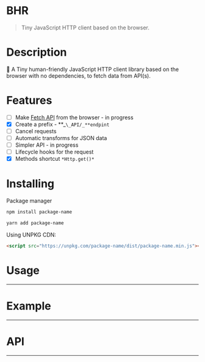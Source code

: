 # BHR

> Tiny JavaScript HTTP client based on the browser.

# Description

🌴 A Tiny human-friendly JavaScript HTTP client library based on the browser with no dependencies, to fetch data from API(s).

# Features

- [ ] Make [Fetch API](https://developer.mozilla.org/en-US/docs/Web/API/Fetch_API) from the browser - in progress
- [x] Create a prefix - **_`\_API/_**endpint`
- [ ] Cancel requests
- [ ] Automatic transforms for JSON data
- [ ] Simpler API - in progress
- [ ] Lifecycle hooks for the request
- [x] Methods shortcut `*Http.get()*`

# Installing

Package manager

```bash
npm install package-name
```

```bash
yarn add package-name
```

Using UNPKG CDN:

```html
<script src="https://unpkg.com/package-name/dist/package-name.min.js"></script>
```

# Usage

---

# Example

---

# API

---
